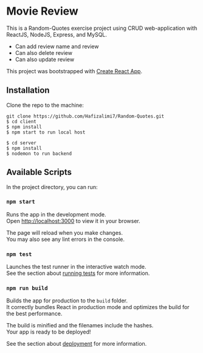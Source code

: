 # Movie Review 

This is a Random-Quotes exercise project using CRUD web-application with ReactJS, NodeJS, Express, and MySQL.
- Can add review name and review
- Can also delete review
- Can also update review

This project was bootstrapped with [Create React App](https://github.com/facebook/create-react-app).

## Installation
Clone the repo to the machine:   
```
git clone https://github.com/Hafizalimi7/Random-Quotes.git
$ cd client
$ npm install
$ npm start to run local host

$ cd server
$ npm install
$ nodemon to run backend
```

## Available Scripts

In the project directory, you can run: 

### `npm start`

Runs the app in the development mode.\
Open [http://localhost:3000](http://localhost:3000) to view it in your browser.

The page will reload when you make changes.\
You may also see any lint errors in the console.

### `npm test`

Launches the test runner in the interactive watch mode.\
See the section about [running tests](https://facebook.github.io/create-react-app/docs/running-tests) for more information.

### `npm run build`

Builds the app for production to the `build` folder.\
It correctly bundles React in production mode and optimizes the build for the best performance.

The build is minified and the filenames include the hashes.\
Your app is ready to be deployed!

See the section about [deployment](https://facebook.github.io/create-react-app/docs/deployment) for more information. 

